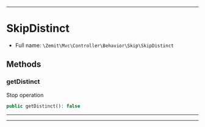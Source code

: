***

# SkipDistinct





* Full name: `\Zemit\Mvc\Controller\Behavior\Skip\SkipDistinct`




## Methods


### getDistinct

Stop operation

```php
public getDistinct(): false
```












***


***
